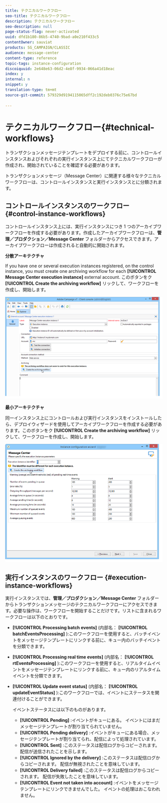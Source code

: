```yaml
---
title: テクニカルワークフロー
seo-title: テクニカルワークフロー
description: テクニカルワークフロー
seo-description: null
page-status-flag: never-activated
uuid: dfd1b180-86b5-4740-9bad-a0e210f433c5
contentOwner: sauviat
products: SG_CAMPAIGN/CLASSIC
audience: message-center
content-type: reference
topic-tags: instance-configuration
discoiquuid: 2e648e63-06d2-4e8f-9934-066a41d18eac
index: y
internal: n
snippet: y
translation-type: tm+mt
source-git-commit: 579329d9194115065dff2c192deb0376c75e67bd

---
```



# テクニカルワークフロー{#technical-workflows}

トランザクションメッセージテンプレートをデプロイする前に、コントロールインスタンスおよびそれぞれの実行インスタンス上にてテクニカルワークフローが作成され、開始されていることを確認する必要があります。

トランザクションメッセージ（Message Center）に関連する様々なテクニカルワークフローは、コントロールインスタンスと実行インスタンスとに分類されます。

## コントロールインスタンスのワークフロー {#control-instance-workflows}

コントロールインスタンス上には、実行インスタンスにつき 1 つのアーカイブワークフローを作成する必要があります。作成したアーカイブワークフローは、**管理／プロダクション／Message Center** フォルダーからアクセスできます。アーカイブワークフローは作成されると自動的に開始されます。

**分散アーキテクチャ**

If you have one or several execution instances registered, on the control instance, you must create one archiving workflow for each **[!UICONTROL Message Center execution instance]** external account. このボタンをク **[!UICONTROL Create the archiving workflow]** リックして、ワークフローを作成し、開始します。

![](assets/messagecenter_archiving_002.png)

**最小アーキテクチャ**

同一インスタンス上にコントロールおよび実行インスタンスをインストールしたら、デプロイウィザードを使用してアーカイブワークフローを作成する必要があります。このボタンをク **[!UICONTROL Create the archiving workflow]** リックして、ワークフローを作成し、開始します。

![](assets/messagecenter_archiving_001.png)

## 実行インスタンスのワークフロー {#execution-instance-workflows}

実行インスタンスでは、**管理／プロダクション／Message Center** フォルダーからトランザクションメッセージのテクニカルワークフローにアクセスできます。必要な操作は、ワークフローを開始することだけです。リストに含まれるワークフローは以下のとおりです。

* **[!UICONTROL Processing batch events]** (内部名： **[!UICONTROL batchEventsProcessing]** ):このワークフローを使用すると、バッチイベントをメッセージテンプレートにリンクする前に、キュー内のバッチイベントを分類できます。
* **[!UICONTROL Processing real time events]** (内部名： **[!UICONTROL rtEventsProcessing]** ):このワークフローを使用すると、リアルタイムイベントをメッセージテンプレートにリンクする前に、キュー内のリアルタイムイベントを分類できます。
* **[!UICONTROL Update event status]** (内部名： **[!UICONTROL updateEventStatus]** ):このワークフローでは、イベントにステータスを関連付けることができます。

   イベントステータスには以下のものがあります。

   * **[!UICONTROL Pending]** :イベントがキューにある。 イベントにはまだメッセージテンプレートが割り当てられていません。
   * **[!UICONTROL Pending delivery]** :イベントがキューにある場合、メッセージテンプレートが割り当てられ、配信によって処理されています。
   * **[!UICONTROL Sent]** :このステータスは配信ログからコピーされます。 配信が送信されたことを示します。
   * **[!UICONTROL Ignored by the delivery]** :このステータスは配信ログからコピーされます。 配信が無視されたことを意味しています。
   * **[!UICONTROL Delivery failed]** :このステータスは配信ログからコピーされます。 配信が失敗したことを意味しています。
   * **[!UICONTROL Event not taken into account]** :イベントをメッセージテンプレートにリンクできませんでした。 イベントの処理はおこなわれません。

